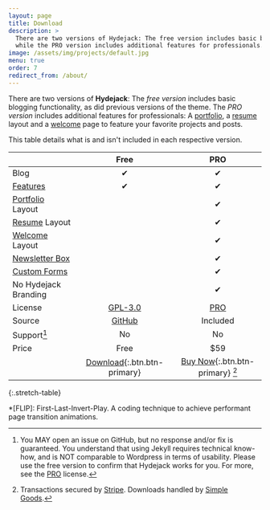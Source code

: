 ```yaml
---
layout: page
title: Download
description: >
  There are two versions of Hydejack: The free version includes basic blogging functionality,
  while the PRO version includes additional features for professionals.
image: /assets/img/projects/default.jpg
menu: true
order: 7
redirect_from: /about/
---
```


There are two versions of **Hydejack**: The *free version* includes basic blogging functionality,
as did previous versions of the theme.
The *PRO version* includes additional features for professionals:
A [portfolio], a [resume] layout and a [welcome] page to feature your favorite projects and posts.

This table details what is and isn't included in each respective version.

|                                     | Free                                   | PRO                                          |
|:------------------------------------|:--------------------------------------:|:--------------------------------------------:|
| Blog                                | &#x2714;                               | &#x2714;                                     |
| [Features][feat]                    | &#x2714;                               | &#x2714;                                     |
| [Portfolio] Layout                  |                                        | &#x2714;                                     |
| [Resume] Layout                     |                                        | &#x2714;                                     |
| [Welcome] Layout                    |                                        | &#x2714;                                     |
| [Newsletter Box][news]              |                                        | &#x2714;                                     |
| [Custom Forms][forms]               |                                        | &#x2714;                                     |
| No Hydejack Branding                |                                        | &#x2714;                                     |
| License                             | [GPL-3.0][license]                     | [PRO]                                        |
| Source                              | [GitHub][src]                          | Included                                     |
| Support[^1]                         | No                                     | No                                           |
| Price                               | Free                                   | $59                                          |
|                                     | [Download][kit]{:.btn.btn-primary}     | [Buy Now][buy]{:.btn.btn-primary} [^2] |
{:.stretch-table}

[^1]: You MAY open an issue on GitHub, but no response and/or fix is guaranteed.
      You understand that using Jekyll requires technical know-how, and is NOT comparable to Wordpress in terms of usability.
      Please use the free version to confirm that Hydejack works for you.
      For more, see the [PRO] license.

[^2]: Transactions secured by [Stripe](https://stripe.com). Downloads handled by [Simple Goods](https://simplegoods.co/).  

[blog]: blog.md
[portfolio]: variations.md
[resume]: resume.md
[download]: download.md
[welcome]: index.md
[forms]: forms-by-example.md

[feat]: index.md#features
[news]: index.md#newsletter-subscription-box
[syntax]: index.md#syntax-highlighting
[latex]: index.md#latex-math-blocks

[license]: LICENSE.md
[pro]: licenses/PRO.md
[docs]: docs/8.0.0-alpha.12/index.md

[kit]: https://github.com/qwtel/hydejack-starter-kit/archive/v7.5.0.zip
[src]: https://github.com/qwtel/hydejack
[gem]: https://rubygems.org/gems/jekyll-theme-hydejack
[buy]: https://app.simplegoods.co/i/AQTTVBOE

*[FLIP]: First-Last-Invert-Play. A coding technique to achieve performant page transition animations.

